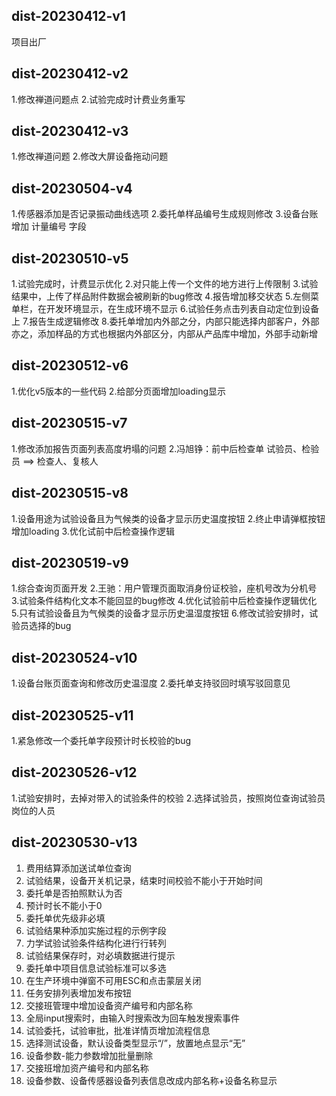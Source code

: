 ## dist-20230412-v1

项目出厂

## dist-20230412-v2

1.修改禅道问题点
2.试验完成时计费业务重写

## dist-20230412-v3

1.修改禅道问题
2.修改大屏设备拖动问题

## dist-20230504-v4

1.传感器添加是否记录振动曲线选项
2.委托单样品编号生成规则修改
3.设备台账增加 计量编号 字段

## dist-20230510-v5

1.试验完成时，计费显示优化
2.对只能上传一个文件的地方进行上传限制
3.试验结果中，上传了样品附件数据会被刷新的bug修改
4.报告增加移交状态
5.左侧菜单栏，在开发环境显示，在生成环境不显示
6.试验任务点击列表自动定位到设备上
7.报告生成逻辑修改
8.委托单增加内外部之分，内部只能选择内部客户，外部亦之，添加样品的方式也根据内外部区分，内部从产品库中增加，外部手动新增

## dist-20230512-v6

1.优化v5版本的一些代码
2.给部分页面增加loading显示

## dist-20230515-v7

1.修改添加报告页面列表高度坍塌的问题
2.冯旭铮：前中后检查单 试验员、检验员 ==> 检查人、复核人

## dist-20230515-v8

1.设备用途为试验设备且为气候类的设备才显示历史温度按钮
2.终止申请弹框按钮增加loading
3.优化试前中后检查操作逻辑

## dist-20230519-v9

1.综合查询页面开发
2.王驰：用户管理页面取消身份证校验，座机号改为分机号
3.试验条件结构化文本不能回显的bug修改
4.优化试验前中后检查操作逻辑优化
5.只有试验设备且为气候类的设备才显示历史温湿度按钮
6.修改试验安排时，试验员选择的bug

## dist-20230524-v10

1.设备台账页面查询和修改历史温湿度
2.委托单支持驳回时填写驳回意见

## dist-20230525-v11

1.紧急修改一个委托单字段预计时长校验的bug

## dist-20230526-v12

1.试验安排时，去掉对带入的试验条件的校验
2.选择试验员，按照岗位查询试验员岗位的人员

## dist-20230530-v13

1. 费用结算添加送试单位查询
2. 试验结果，设备开关机记录，结束时间校验不能小于开始时间
3. 委托单是否拍照默认为否
4. 预计时长不能小于0
5. 委托单优先级非必填
6. 试验结果种添加实施过程的示例字段
7. 力学试验试验条件结构化进行行转列
8. 试验结果保存时，对必填数据进行提示
9. 委托单中项目信息试验标准可以多选
10. 在生产环境中弹窗不可用ESC和点击蒙层关闭
11. 任务安排列表增加发布按钮
12. 交接班管理中增加设备资产编号和内部名称
13. 全局input搜索时，由输入时搜索改为回车触发搜索事件
14. 试验委托，试验审批，批准详情页增加流程信息
15. 选择测试设备，默认设备类型显示“/”，放置地点显示“无”
16. 设备参数-能力参数增加批量删除
17. 交接班增加资产编号和内部名称
18. 设备参数、设备传感器设备列表信息改成内部名称+设备名称显示



